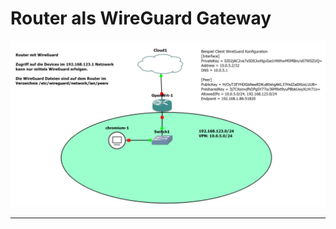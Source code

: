 Router als WireGuard Gateway
============================

![](../images/router-wireguard.png)

- - -


